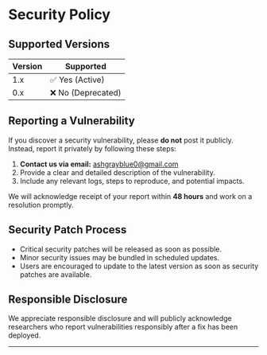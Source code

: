 # Security Policy

## Supported Versions
<!-- 
List the versions currently receiving security updates. 
Use a table format to indicate support status.
-->
| Version | Supported          |
| ------- | ------------------ |
| 1.x     | ✅ Yes (Active)   |
| 0.x     | ❌ No (Deprecated) |

## Reporting a Vulnerability
<!-- 
Provide guidelines on how to report security vulnerabilities. 
Include a contact method (e.g., email or a private issue tracker). 
-->
If you discover a security vulnerability, please **do not** post it publicly. Instead, report it privately by following these steps:

1. **Contact us via email:** [ashgrayblue0@gmail.com](mailto:ashgrayblue0@gmail.com)
2. Provide a clear and detailed description of the vulnerability.
3. Include any relevant logs, steps to reproduce, and potential impacts.

We will acknowledge receipt of your report within **48 hours** and work on a resolution promptly.

## Security Patch Process
<!-- 
Explain how security patches are handled. 
Include information on how users should update their installations.
-->
- Critical security patches will be released as soon as possible.
- Minor security issues may be bundled in scheduled updates.
- Users are encouraged to update to the latest version as soon as security patches are available.

## Responsible Disclosure
<!-- 
Encourage ethical disclosure practices.
-->
We appreciate responsible disclosure and will publicly acknowledge researchers who report vulnerabilities responsibly after a fix has been deployed.

---
